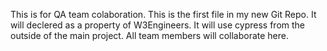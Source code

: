 This is for QA team colaboration.
This is the first file in my new Git Repo.
It will declered as a property of W3Engineers.
It will use cypress from the outside of the main project.
All team members will collaborate here.